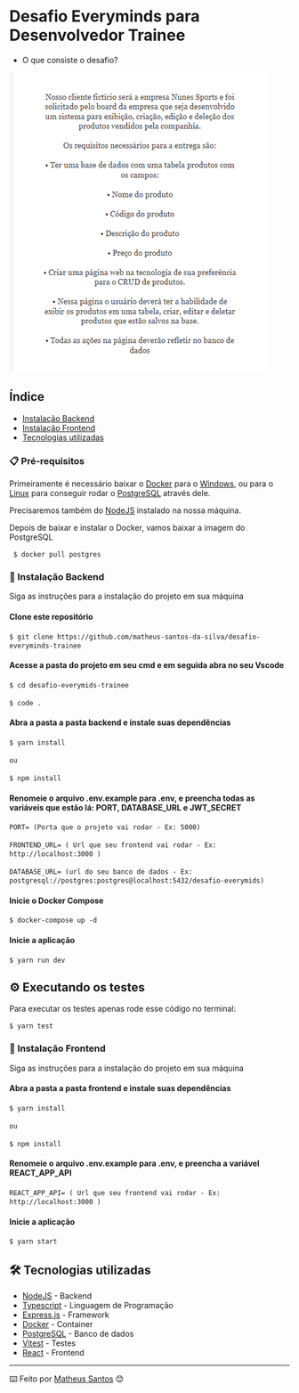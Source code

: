 # Desafio Everyminds para Desenvolvedor Trainee

* O que consiste o desafio?

![Desafio](./frontend//public//images/imagem-desafio.png)

## Índice 

* [Instalação Backend](#-instalação-backend)
* [Instalação Frontend](#-instalação-frontend)
* [Tecnologias utilizadas](#-tecnologias-utilizadas)


### 📋 Pré-requisitos

Primeiramente é necessário baixar o [Docker](https://docs.docker.com/) para o [Windows](https://docs.docker.com/desktop/install/windows-install/), ou para o [Linux](https://docs.docker.com/desktop/install/mac-install/) para conseguir rodar o [PostgreSQL](https://www.postgresql.org/docs/) através dele. 

Precisaremos também do [NodeJS](https://nodejs.org/en/download) instalado na nossa máquina.

Depois de baixar e instalar o Docker, vamos baixar a imagem do PostgreSQL 

```
 $ docker pull postgres
```

### 🔧 Instalação Backend

Siga as instruções para a instalação do projeto em sua máquina

#### Clone este repositório

```
$ git clone https://github.com/matheus-santos-da-silva/desafio-everyminds-trainee
```
#### Acesse a pasta do projeto em seu cmd e em seguida abra no seu Vscode

```
$ cd desafio-everymids-trainee

$ code .
```
#### Abra a pasta a pasta **backend** e instale suas dependências

```
$ yarn install 

ou

$ npm install
```
#### Renomeie o arquivo **.env.example** para **.env**, e preencha todas as variáveis que estão lá: **PORT, DATABASE_URL e JWT_SECRET**
 
```
PORT= (Porta que o projeto vai rodar - Ex: 5000)

FRONTEND_URL= ( Url que seu frontend vai rodar - Ex: http://localhost:3000 )

DATABASE_URL= (url do seu banco de dados - Ex: postgresql://postgres:postgres@localhost:5432/desafio-everymids)
```
#### Inicie o Docker Compose 

```
$ docker-compose up -d 
```

#### Inicie a aplicação

```
$ yarn run dev  
```

## ⚙️ Executando os testes

Para executar os testes apenas rode esse código no terminal: 

```
$ yarn test
```

### 🔧 Instalação Frontend

Siga as instruções para a instalação do projeto em sua máquina

#### Abra a pasta a pasta **frontend** e instale suas dependências

```
$ yarn install 

ou

$ npm install
```
#### Renomeie o arquivo **.env.example** para **.env**, e preencha a variável **REACT_APP_API**
 
```
REACT_APP_API= ( Url que seu frontend vai rodar - Ex: http://localhost:3000 )
```

#### Inicie a aplicação

```
$ yarn start  
```

## 🛠️ Tecnologias utilizadas

* [NodeJS](https://nodejs.org/docs/latest/api/) - Backend
* [Typescript](https://www.typescriptlang.org/docs/) - Linguagem de Programação
* [Express.js](https://expressjs.com/pt-br/) - Framework
* [Docker](https://docs.docker.com/) - Container
* [PostgreSQL](https://www.postgresql.org/docs/) - Banco de dados
* [Vitest](https://vitest.dev/) - Testes
* [React](https://react.dev/) - Frontend


---
⌨️ Feito por [Matheus Santos](https://github.com/matheus-santos-da-silva) 😊